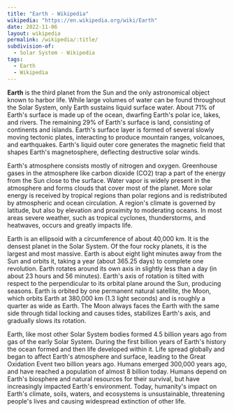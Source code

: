 ```yaml
---
title: "Earth - Wikipedia"
wikipedia: "https://en.wikipedia.org/wiki/Earth"
date: 2022-11-06
layout: wikipedia
permalink: /wikipedia/:title/
subdivision-of:
  - Solar System - Wikipedia
tags:
  - Earth
  - Wikipedia
---
```

**Earth** is the third planet from the Sun and the only astronomical object known to harbor life. While large volumes of water can be found throughout the Solar System, only Earth sustains liquid surface water. About 71% of Earth's surface is made up of the ocean, dwarfing Earth's polar ice, lakes, and rivers. The remaining 29% of Earth's surface is land, consisting of continents and islands. Earth's surface layer is formed of several slowly moving tectonic plates, interacting to produce mountain ranges, volcanoes, and earthquakes. Earth's liquid outer core generates the magnetic field that shapes Earth's magnetosphere, deflecting destructive solar winds.

Earth's atmosphere consists mostly of nitrogen and oxygen. Greenhouse gases in the atmosphere like carbon dioxide (CO2) trap a part of the energy from the Sun close to the surface. Water vapor is widely present in the atmosphere and forms clouds that cover most of the planet. More solar energy is received by tropical regions than polar regions and is redistributed by atmospheric and ocean circulation. A region's climate is governed by latitude, but also by elevation and proximity to moderating oceans. In most areas severe weather, such as tropical cyclones, thunderstorms, and heatwaves, occurs and greatly impacts life.

Earth is an ellipsoid with a circumference of about 40,000 km. It is the densest planet in the Solar System. Of the four rocky planets, it is the largest and most massive. Earth is about eight light minutes away from the Sun and orbits it, taking a year (about 365.25 days) to complete one revolution. Earth rotates around its own axis in slightly less than a day (in about 23 hours and 56 minutes). Earth's axis of rotation is tilted with respect to the perpendicular to its orbital plane around the Sun, producing seasons. Earth is orbited by one permanent natural satellite, the Moon, which orbits Earth at 380,000 km (1.3 light seconds) and is roughly a quarter as wide as Earth. The Moon always faces the Earth with the same side through tidal locking and causes tides, stabilizes Earth's axis, and gradually slows its rotation.

Earth, like most other Solar System bodies formed 4.5 billion years ago from gas of the early Solar System. During the first billion years of Earth's history the ocean formed and then life developed within it. Life spread globally and began to affect Earth's atmosphere and surface, leading to the Great Oxidation Event two billion years ago. Humans emerged 300,000 years ago, and have reached a population of almost 8 billion today. Humans depend on Earth's biosphere and natural resources for their survival, but have increasingly impacted Earth's environment. Today, humanity's impact on Earth's climate, soils, waters, and ecosystems is unsustainable, threatening people's lives and causing widespread extinction of other life.